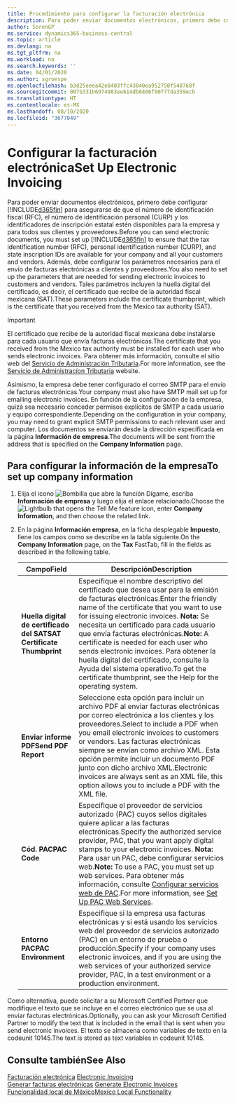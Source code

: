 ```yaml
---
title: Procedimiento para configurar la facturación electrónica
description: Para poder enviar documentos electrónicos, primero debe configurar Business Central para asegurarse de que el número de identificación fiscal (RFC), el número de identificación personal (CURP) y los identificadores de inscripción estatal estén disponibles para la empresa y para todos sus clientes y proveedores.
author: SorenGP
ms.service: dynamics365-business-central
ms.topic: article
ms.devlang: na
ms.tgt_pltfrm: na
ms.workload: na
ms.search.keywords: ''
ms.date: 04/01/2020
ms.author: sgroespe
ms.openlocfilehash: b3d25eeea42e8403ffc43840ea952750f540768f
ms.sourcegitcommit: 007b331b6974983ee614db0406f00777da359ecb
ms.translationtype: HT
ms.contentlocale: es-MX
ms.lasthandoff: 08/10/2020
ms.locfileid: "3677049"
---
```

# <a name="set-up-electronic-invoicing"></a><span data-ttu-id="1bd4a-103">Configurar la facturación electrónica</span><span class="sxs-lookup"><span data-stu-id="1bd4a-103">Set Up Electronic Invoicing</span></span>
<span data-ttu-id="1bd4a-104">Para poder enviar documentos electrónicos, primero debe configurar [!INCLUDE[d365fin](../../includes/d365fin_md.md)] para asegurarse de que el número de identificación fiscal (RFC), el número de identificación personal (CURP) y los identificadores de inscripción estatal estén disponibles para la empresa y para todos sus clientes y proveedores.</span><span class="sxs-lookup"><span data-stu-id="1bd4a-104">Before you can send electronic documents, you must set up [!INCLUDE[d365fin](../../includes/d365fin_md.md)] to ensure that the tax identification number (RFC), personal identification number (CURP), and state inscription IDs are available for your company and all your customers and vendors.</span></span> <span data-ttu-id="1bd4a-105">Además, debe configurar los parámetros necesarios para el envío de facturas electrónicas a clientes y proveedores.</span><span class="sxs-lookup"><span data-stu-id="1bd4a-105">You also need to set up the parameters that are needed for sending electronic invoices to customers and vendors.</span></span> <span data-ttu-id="1bd4a-106">Tales parámetros incluyen la huella digital del certificado, es decir, el certificado que recibe de la autoridad fiscal mexicana (SAT).</span><span class="sxs-lookup"><span data-stu-id="1bd4a-106">These parameters include the certificate thumbprint, which is the certificate that you received from the Mexico tax authority (SAT).</span></span>  

> [!IMPORTANT]  
>  <span data-ttu-id="1bd4a-107">El certificado que recibe de la autoridad fiscal mexicana debe instalarse para cada usuario que envía facturas electrónicas.</span><span class="sxs-lookup"><span data-stu-id="1bd4a-107">The certificate that you received from the Mexico tax authority must be installed for each user who sends electronic invoices.</span></span> <span data-ttu-id="1bd4a-108">Para obtener más información, consulte el sitio web del [Servicio de Administración Tributaria](https://go.microsoft.com/fwlink/?LinkId=242772).</span><span class="sxs-lookup"><span data-stu-id="1bd4a-108">For more information, see the [Servicio de Administracíon Tributaria](https://go.microsoft.com/fwlink/?LinkId=242772) website.</span></span>  
>   
>  <span data-ttu-id="1bd4a-109">Asimismo, la empresa debe tener configurado el correo SMTP para el envío de facturas electrónicas.</span><span class="sxs-lookup"><span data-stu-id="1bd4a-109">Your company must also have SMTP mail set up for emailing electronic invoices.</span></span> <span data-ttu-id="1bd4a-110">En función de la configuración de la empresa, quizá sea necesario conceder permisos explícitos de SMTP a cada usuario y equipo correspondiente.</span><span class="sxs-lookup"><span data-stu-id="1bd4a-110">Depending on the configuration in your company, you may need to grant explicit SMTP permissions to each relevant user and computer.</span></span> <span data-ttu-id="1bd4a-111">Los documentos se enviarán desde la dirección especificada en la página **Información de empresa**.</span><span class="sxs-lookup"><span data-stu-id="1bd4a-111">The documents will be sent from the address that is specified on the **Company Information** page.</span></span>  

## <a name="to-set-up-company-information"></a><span data-ttu-id="1bd4a-112">Para configurar la información de la empresa</span><span class="sxs-lookup"><span data-stu-id="1bd4a-112">To set up company information</span></span>  

1.  <span data-ttu-id="1bd4a-113">Elija el icono ![Bombilla que abre la función Dígame](../../media/ui-search/search_small.png "Dígame qué desea hacer"), escriba **Información de empresa** y luego elija el enlace relacionado.</span><span class="sxs-lookup"><span data-stu-id="1bd4a-113">Choose the ![Lightbulb that opens the Tell Me feature](../../media/ui-search/search_small.png "Tell me what you want to do") icon, enter **Company Information**, and then choose the related link.</span></span>  
2.  <span data-ttu-id="1bd4a-114">En la página **Información empresa**, en la ficha desplegable **Impuesto**, llene los campos como se describe en la tabla siguiente.</span><span class="sxs-lookup"><span data-stu-id="1bd4a-114">On the **Company Information** page, on the **Tax** FastTab, fill in the fields as described in the following table.</span></span>  

    |<span data-ttu-id="1bd4a-115">Campo</span><span class="sxs-lookup"><span data-stu-id="1bd4a-115">Field</span></span>|<span data-ttu-id="1bd4a-116">Descripción</span><span class="sxs-lookup"><span data-stu-id="1bd4a-116">Description</span></span>|  
    |------------------------------------|---------------------------------------|  
    |<span data-ttu-id="1bd4a-117">**Huella digital de certificado del SAT**</span><span class="sxs-lookup"><span data-stu-id="1bd4a-117">**SAT Certificate Thumbprint**</span></span>|<span data-ttu-id="1bd4a-118">Especifique el nombre descriptivo del certificado que desea usar para la emisión de facturas electrónicas.</span><span class="sxs-lookup"><span data-stu-id="1bd4a-118">Enter the friendly name of the certificate that you want to use for issuing electronic invoices.</span></span> <span data-ttu-id="1bd4a-119">**Nota:** Se necesita un certificado para cada usuario que envía facturas electrónicas.</span><span class="sxs-lookup"><span data-stu-id="1bd4a-119">**Note:**  A certificate is needed for each user who sends electronic invoices.</span></span> <span data-ttu-id="1bd4a-120">Para obtener la huella digital del certificado, consulte la Ayuda del sistema operativo.</span><span class="sxs-lookup"><span data-stu-id="1bd4a-120">To get the certificate thumbprint, see the Help for the operating system.</span></span>|  
    |<span data-ttu-id="1bd4a-121">**Enviar informe PDF**</span><span class="sxs-lookup"><span data-stu-id="1bd4a-121">**Send PDF Report**</span></span>|<span data-ttu-id="1bd4a-122">Seleccione esta opción para incluir un archivo PDF al enviar facturas electrónicas por correo electrónica a los clientes y los proveedores.</span><span class="sxs-lookup"><span data-stu-id="1bd4a-122">Select to include a PDF when you email electronic invoices to customers or vendors.</span></span> <span data-ttu-id="1bd4a-123">Las facturas electrónicas siempre se envían como archivo XML. Esta opción permite incluir un documento PDF junto con dicho archivo XML.</span><span class="sxs-lookup"><span data-stu-id="1bd4a-123">Electronic invoices are always sent as an XML file, this option allows you to include a PDF with the XML file.</span></span>|  
    |<span data-ttu-id="1bd4a-124">**Cód. PAC**</span><span class="sxs-lookup"><span data-stu-id="1bd4a-124">**PAC Code**</span></span>|<span data-ttu-id="1bd4a-125">Especifique el proveedor de servicios autorizado (PAC) cuyos sellos digitales quiere aplicar a las facturas electrónicas.</span><span class="sxs-lookup"><span data-stu-id="1bd4a-125">Specify the authorized service provider, PAC, that you want apply digital stamps to your electronic invoices.</span></span> <span data-ttu-id="1bd4a-126">**Nota:** Para usar un PAC, debe configurar servicios web.</span><span class="sxs-lookup"><span data-stu-id="1bd4a-126">**Note:**  To use a PAC, you must set up web services.</span></span> <span data-ttu-id="1bd4a-127">Para obtener más información, consulte [Configurar servicios web de PAC](how-to-set-up-pac-web-services.md).</span><span class="sxs-lookup"><span data-stu-id="1bd4a-127">For more information, see [Set Up PAC Web Services](how-to-set-up-pac-web-services.md).</span></span>|  
    |<span data-ttu-id="1bd4a-128">**Entorno PAC**</span><span class="sxs-lookup"><span data-stu-id="1bd4a-128">**PAC Environment**</span></span>|<span data-ttu-id="1bd4a-129">Especifique si la empresa usa facturas electrónicas y si está usando los servicios web del proveedor de servicios autorizado (PAC) en un entorno de prueba o producción.</span><span class="sxs-lookup"><span data-stu-id="1bd4a-129">Specify if your company uses electronic invoices, and if you are using the web services of your authorized service provider, PAC, in a test environment or a production environment.</span></span>|  

<span data-ttu-id="1bd4a-130">Como alternativa, puede solicitar a su Microsoft Certified Partner que modifique el texto que se incluye en el correo electrónico que se usa al enviar facturas electrónicas.</span><span class="sxs-lookup"><span data-stu-id="1bd4a-130">Optionally, you can ask your Microsoft Certified Partner to modify the text that is included in the email that is sent when you send electronic invoices.</span></span> <span data-ttu-id="1bd4a-131">El texto se almacena como variables de texto en la codeunit 10145.</span><span class="sxs-lookup"><span data-stu-id="1bd4a-131">The text is stored as text variables in codeunit 10145.</span></span>  

## <a name="see-also"></a><span data-ttu-id="1bd4a-132">Consulte también</span><span class="sxs-lookup"><span data-stu-id="1bd4a-132">See Also</span></span>  
 <span data-ttu-id="1bd4a-133">[Facturación electrónica](electronic-invoicing.md) </span><span class="sxs-lookup"><span data-stu-id="1bd4a-133">[Electronic Invoicing](electronic-invoicing.md) </span></span>  
 <span data-ttu-id="1bd4a-134">[Generar facturas electrónicas](how-to-generate-electronic-invoices.md) </span><span class="sxs-lookup"><span data-stu-id="1bd4a-134">[Generate Electronic Invoices](how-to-generate-electronic-invoices.md) </span></span>  
 [<span data-ttu-id="1bd4a-135">Funcionalidad local de México</span><span class="sxs-lookup"><span data-stu-id="1bd4a-135">Mexico Local Functionality</span></span>](mexico-local-functionality.md)
